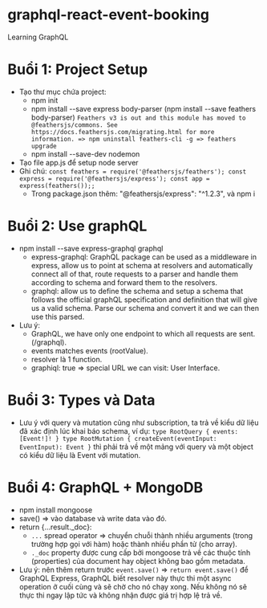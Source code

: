 # graphql-react-event-booking
Learning GraphQL
# Buổi 1: Project Setup
* Tạo thư mục chứa project: 
  * npm init
  * npm install --save express body-parser (npm install --save feathers body-parser) `Feathers v3 is out and this module has moved to @feathersjs/commons. See https://docs.feathersjs.com/migrating.html for more information. => npm uninstall feathers-cli -g => feathers upgrade` 
  * npm install --save-dev nodemon
* Tạo file app.js để setup node server
* Ghi chú: 
`const feathers = require('@feathersjs/feathers');
const express = require('@feathersjs/express');
const app = express(feathers());;`
  * Trong package.json thêm: "@feathersjs/express": "^1.2.3", và npm i
# Buổi 2: Use graphQL
* npm install --save express-graphql graphql
  * express-graphql: GraphQL package can be used as a middleware in express, allow us to point at schema at resolvers and automatically connect all of that, route requests to a parser and handle them according to schema and forward them to the resolvers.
  * graphql: allow us to define the schema and setup a schema that follows the official graphQL specification and definition that will give us a valid schema. Parse our schema and convert it and we can then use this parsed.
* Lưu ý: 
  * GraphQL, we have only one endpoint to which all requests are sent. (/graphql).
  * events matches events (rootValue).
  * resolver là 1 function.
  * graphiql: true => special URL we can visit: User Interface.
# Buổi 3: Types và Data
* Lưu ý với query và mutation cũng như subscription, ta trả về kiểu dữ liệu đã xác định lúc khai báo schema, ví dụ: 
	`type RootQuery {
        events:  [Event!]!
    }
    type RootMutation {
        createEvent(eventInput: EventInput): Event
    }` thì phải trả về một mảng với query và một object có kiểu dữ liệu là Event với mutation.
# Buổi 4: GraphQL + MongoDB
* npm install mongoose
* save() => vào database và write data vào đó.
* return {...result._doc}: 
  * `...` spread operator => chuyển chuỗi thành nhiều arguments (trong trường hợp gọi với hàm) hoặc thành nhiều phần tử (cho array).
  * `._doc` property được cung cấp bởi mongoose trả về các thuộc tính (properties) của document hay object không bao gồm metadata.
* Lưu ý: nên thêm return trước `event.save()` => `return event.save()` để GraphQL Express, GraphQL biết resolver này thực thi một async operation ở cuối cùng và sẽ chờ cho nó chạy xong. Nếu không nó sẽ thực thi ngay lập tức và không nhận được giá trị hợp lệ trả về.